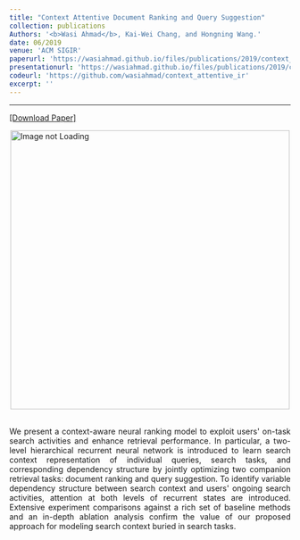 ```yaml
---
title: "Context Attentive Document Ranking and Query Suggestion"
collection: publications
Authors: '<b>Wasi Ahmad</b>, Kai-Wei Chang, and Hongning Wang.'
date: 06/2019
venue: 'ACM SIGIR'
paperurl: 'https://wasiahmad.github.io/files/publications/2019/context_attentive_ranking_and_suggestion.pdf'
presentationurl: 'https://wasiahmad.github.io/files/publications/2019/context_attentive_ranking_and_suggestion.pptx'
codeurl: 'https://github.com/wasiahmad/context_attentive_ir'
excerpt: ''
---
```

---
<a href='https://wasiahmad.github.io/files/publications/2019/context_attentive_ranking_and_suggestion.pdf'>[Download Paper]</a>

<div style='display: flex; justify-content: center;'><img src='https://wasiahmad.github.io/files/publications/2019/CARS-1.png' alt='Image not Loading' style='height:500px;' align='middle'></div><br>

<p align="justify">
We present a context-aware neural ranking model to exploit users' on-task search activities and enhance retrieval performance. In particular, a two-level hierarchical recurrent neural network is introduced to learn search context representation of individual queries, search tasks, and corresponding dependency structure by jointly optimizing two companion retrieval tasks: document ranking and query suggestion. To identify variable dependency structure between search context and users' ongoing search activities, attention at both levels of recurrent states are introduced. Extensive experiment comparisons against a rich set of baseline methods and an in-depth ablation analysis confirm the value of our proposed approach for modeling search context buried in search tasks.
</p>
